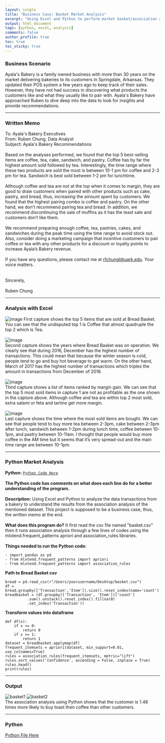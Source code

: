 ```yaml
---
layout: single
title: "Business Case: Basket Market Analysis"
excerpt: "Using Excel and Python to perform market basket/association analysis using dataset from a bakery."
output: html_document
tags: [python, excel, analysis]
comments: false
author_profile: true
toc: true
toc_sticky: true
---
```

### Business Scenario  
Ayala's Bakery is a family owned business with more than 30 years on the market delivering bakeries to its customers in Springdale, Arkansas. They updated their POS system a few years ago to keep track of their sales. However, they have not had success in discovering what products the customers like and what they usually like to pair with. Ayala's Bakery have approached Ruben to dive deep into the data to look for insights and provide recommendations.  

-----------------------------------------------------------------

### Written Memo
To: Ayala's Bakery Executives  
From: Ruben Chung, Data Analyst  
Subject: Ayala's Bakery Recommendations  
<br>
Based on the analyses performed, we found that the top 5 best-selling items are coffee, tea, cake, sandwich, and pastry. Coffee has by far the highest amount sold followed by tea. Interestingly, the time range where these two products are sold the most is between 10-1 pm for coffee and 2-3 pm for tea. Sandwich is best sold between 1-2 pm for lunchtime.  
<br>
Although coffee and tea are not at the top when it comes to margin, they are good to draw customers when paired with other products such as cake, pastry, and bread, thus, increasing the amount spent by customers. We found that the highest pairing combo is coffee and pastry. On the other hand, we don’t recommend pairing tea and bread. In addition, we recommend discontinuing the sale of muffins as it has the least sale and customers don’t like them.  
<br>
We recommend preparing enough coffee, tea, pastries, cakes, and sandwiches during the peak time using the time range to avoid stock out. Also, consider doing a marketing campaign that incentive customers to pair coffee or tea with any other products for a discount or loyalty points to increase Ayala’s Bakery revenue.  
<br>
If you have any questions, please contact me at rfchungl@uark.edu. Your voice matters.  
<br>
<br>
Sincerely,  
<br>
Ruben Chung

--------------------------------

### Analysis with Excel

![image](https://user-images.githubusercontent.com/115122030/196620687-b6f18dc6-cafb-4b10-a3ae-dd32ac6993d6.png)
First capture shows the top 5 items that are sold at Bread Basket. You can see that the undisputed top 1 is Coffee that almost quadruple the top 2 which is Tea.  
<br>
![image](https://user-images.githubusercontent.com/115122030/196620755-c2e2432b-c6c1-40f6-8bc8-47e0a611bb6c.png)  
Second capture shows the years where Bread Basket was on operation. We clearly see that during 2016, December has the highest number of transactions. This could mean that because the winter season is cold, people tend to go and buy hot beverage to get warm. On the other hand, March of 2017 has the highest number of transactions which triples the amount in transactions from December of 2016.  
<br>
![image](https://user-images.githubusercontent.com/115122030/196620794-97d09767-4256-42bb-83a1-33bfec3c641d.png)  
Third capture shows a list of items ranked by margin gain. We can see that the top 5 most sold items in capture 1 are not as profitable as the one shown in the capture above. Although coffee and tea are within top 2 most sold, extra salami or feta and tartine get more margin.  
<br>
![image](https://user-images.githubusercontent.com/115122030/196620841-bb6ec1df-4169-40d6-b64c-97354d8b4a4f.png)  
Last capture shows the time where the most sold items are bought. We can see that people tend to buy more tea between 2-3pm, cake between 2-3pm after lunch, sandwich between 1-2pm during lunch time, coffee between 10-1pm, and pastry between 10-11am. I thought that people would buy more coffee in the AM time but it seems that it’s very spread-out and the main time range are between 10-1pm.  

---------------------------------------------------------------
### Python Market Analysis
**Python:** [`Python Code Here`](https://github.com/rfchungl/Projects-Portfolio/blob/main/MarketBasketAnalysis/basket.py)  
<br>
**The Python code has comments on what does each line do for a better understanding of the program.**  
<br>
**Description:** Using Excel and Python to analyze the data transactions from a bakery to understand the results from the association analysis of the mentioned dataset. This project is supposed to be a business case, thus, the written memo at the end.  
<br>
**What does this program do?** It first read the csv file named "basket.csv" then it runs association analysis through a few lines of codes using the mlxtend.frequent_patterns apriori and association_rules libraries.  
<br>
**Things needed to run the Python code:**
```
- import pandas as pd
- from mlxtend.frequent_patterns import apriori
- from mlxtend.frequent_patterns import association_rules
```  
**Path to Bread Basket csv**
```
bread = pd.read_csv(r"/Users/yourusername/Desktop/basket.csv")
df = bread.groupby(['Transaction','Item']).size().reset_index(name='count')
breadbasket = (df.groupby(['Transaction', 'Item'])['count']
          .sum().unstack().reset_index().fillna(0)
          .set_index('Transaction'))
```  
**Transform values into dataframe**
```
def df(x):
    if x <= 0:
        return 0
    if x >= 1:
        return 1
dataset = breadbasket.applymap(df)
frequent_itemsets = apriori(dataset, min_support=0.01, use_colnames=True)
rules = association_rules(frequent_itemsets, metric="lift")
rules.sort_values('confidence', ascending = False, inplace = True)
rules.head()
print(rules)
```
----------------------------------

### Output
![basket1](https://user-images.githubusercontent.com/115122030/196619281-acf26716-1593-4d0f-9b60-6fb53aaff9b3.png)
![basket2](https://user-images.githubusercontent.com/115122030/196619284-b262992c-c730-44cc-aeec-4e673f52e71f.png)  
The association analysis using Python shows that the customer is 1.48 times more likely to buy toast then coffee than other customers.   

----------------------------------
### Python
[Python File Here](https://github.com/rfchungl/Projects-Portfolio/blob/main/MarketBasketAnalysis/basket.py)








